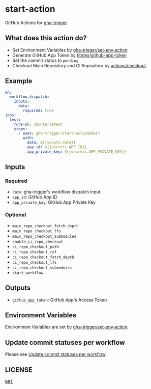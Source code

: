 # start-action

GitHub Actions for [gha-trigger](https://gha-trigger.github.io)

## What does this action do?

- Set Environment Variables by [gha-trigger/set-env-action](https://github.com/gha-trigger/set-env-action)
- Generate GitHub App Token by [tibdex/github-app-token](https://github.com/tibdex/github-app-token)
- Set the commit status to `pending`
- Checkout Main Repository and CI Repository by [actions/checkout](https://github.com/actions/checkout)

## Example

```yaml
on:
  workflow_dispatch:
    inputs:
      data:
        required: true
jobs:
  test:
    runs-on: ubuntu-latest
    steps:
      - uses: gha-trigger/start-action@main
        with:
          data: ${{inputs.data}}
          app_id: ${{secrets.APP_ID}}
          app_private_key: ${{secrets.APP_PRIVATE_KEY}}
```

## Inputs

### Required

- `data`: gha-trigger's workflow dispatch input
- `app_id`: GitHub App ID
- `app_private_key`: GitHub App Private Key

### Optional

- `main_repo_checkout_fetch_depth`
- `main_repo_checkout_lfs`
- `main_repo_checkout_submodules`
- `enable_ci_repo_checkout`
- `ci_repo_checkout_path`
- `ci_repo_checkout_ref`
- `ci_repo_checkout_fetch_depth`
- `ci_repo_checkout_lfs`
- `ci_repo_checkout_submodules`
- `start_workflow`

## Outputs

- `github_app_token`: GitHub App's Access Token

## Environment Variables

Environment Variables are set by [gha-trigger/set-env-action](https://github.com/gha-trigger/set-env-action).

## Update commit statuses per workflow

Please see [Update commit statuses per workflow](https://gha-trigger.github.io/github-actions/#update-commit-statuses-per-workflow).

## LICENSE

[MIT](LICENSE)
